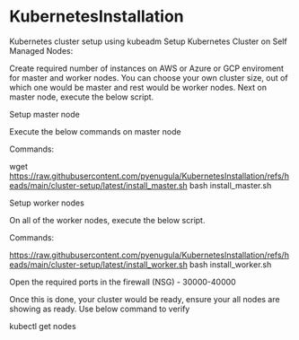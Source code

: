 # KubernetesInstallation
Kubernetes cluster setup using kubeadm
Setup Kubernetes Cluster on Self Managed Nodes:

Create required number of instances on AWS or Azure or GCP enviroment for master and worker nodes. You can choose your own cluster size, out of which one would be master and rest would be worker nodes.
Next on master node, execute the below script.

Setup master node

Execute the below commands on master node

Commands:

wget https://raw.githubusercontent.com/pyenugula/KubernetesInstallation/refs/heads/main/cluster-setup/latest/install_master.sh
bash install_master.sh

Setup worker nodes

On all of the worker nodes, execute the below script.

Commands:

https://raw.githubusercontent.com/pyenugula/KubernetesInstallation/refs/heads/main/cluster-setup/latest/install_worker.sh
bash install_worker.sh

Open the required ports in the firewall (NSG) - 30000-40000

Once this is done, your cluster would be ready, ensure your all nodes are showing as ready. Use below command to verify

kubectl get nodes 




